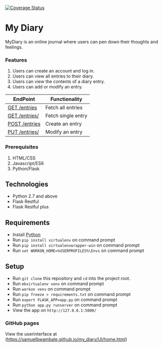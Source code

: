 [![Coverage Status](https://coveralls.io/repos/github/samuelbwambale/my_diary/badge.svg?branch=master)](https://coveralls.io/github/samuelbwambale/my_diary?branch=master)

# My Diary

MyDiary is an online journal where users can pen down their thoughts and feelings. 

### Features
1. Users can create an account and log in. 
2. Users can view all entries to their diary. 
3. Users can view the contents of a diary entry. 
4. Users can add or modify an entry. 

  
| EndPoint                                      	| Functionality                                    |
| ----------------------------------------------	| ------------------------------------------------ |
| [GET /entries ](#)                            	| Fetch all entries                                |
| [GET /entries/<entryId>](#)                   	| Fetch single entry			           |
| [POST /entries](#)                     		| Create an entry	                           |
| [PUT  /entries/<entryId>](#)                  	| Modify an entry 		                   |


### Prerequisites
  1.	HTML/CSS
  2.	Javascript/ES6
  3.	Python/Flask


## Technologies

* Python 2.7 and above
* Flask Restful
* Flask Restful plus

## Requirements

* Install [Python](https://www.python.org/downloads/)
* Run `pip install virtualenv` on command prompt
* Run `pip install virtualenvwrapper-win` on command prompt
* Run `set WORKON_HOME=%USERPROFILES%\Envs` on command prompt

## Setup

* Run `git clone` this repository and `cd` into the project root.
* Run `mkvirtualenv venv` on command prompt
* Run `workon venv` on command prompt
* Run `pip freeze > requirements.txt` on command prompt
* Run `export FLASK_APP=app.py` on command prompt
* Run `python app.py runserver` on command prompt
* View the app on `http://127.0.0.1:5000/`


### GitHub pages

View the userinterface at (https://samuelbwambale.github.io/my_diary/UI/home.html)
